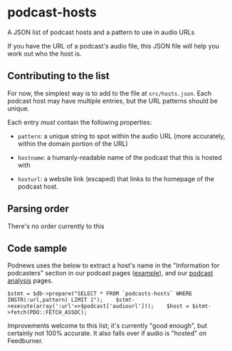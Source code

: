 # podcast-hosts
A JSON list of podcast hosts and a pattern to use in audio URLs

If you have the URL of a podcast's audio file, this JSON file will help you work out who the host is.

## Contributing to the list

For now, the simplest way is to add to the file at `src/hosts.json`. Each podcast host may have multiple entries, but the URL patterns should be unique.

Each entry _must_ contain the following properties:

* `pattern`: a unique string to spot within the audio URL (more accurately, within the domain portion of the URL)

* `hostname`: a humanly-readable name of the podcast that this is hosted with

* `hosturl`: a website link (escaped) that links to the homepage of the podcast host.

## Parsing order

There's no order currently to this

## Code sample

Podnews uses the below to extract a host's name in the "Information for podcasters" section in our podcast pages ([example](https://podnews.net/podcast/1287081706)), and our [podcast analysis](https://podnews.net/article/podcast-analysis) pages.

```$stmt = $db->prepare("SELECT * FROM `podcasts-hosts` WHERE INSTR(:url,pattern) LIMIT 1");   
$stmt->execute(array(':url'=>$podcast['audiourl']));   
$host = $stmt->fetch(PDO::FETCH_ASSOC);```

Improvements welcome to this list; it's currently "good enough", but certainly not 100% accurate. It also falls over if audio is "hosted" on Feedburner.

